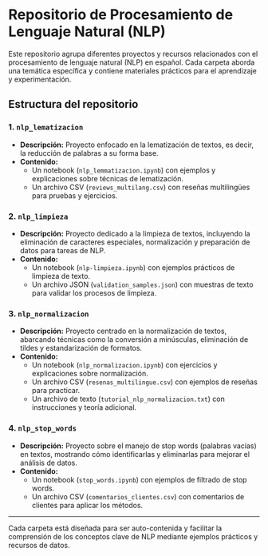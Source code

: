 # Repositorio de Procesamiento de Lenguaje Natural (NLP)

Este repositorio agrupa diferentes proyectos y recursos relacionados con el procesamiento de lenguaje natural (NLP) en español. Cada carpeta aborda una temática específica y contiene materiales prácticos para el aprendizaje y experimentación.

## Estructura del repositorio

### 1. `nlp_lematizacion`
- **Descripción:** Proyecto enfocado en la lematización de textos, es decir, la reducción de palabras a su forma base.
- **Contenido:**
  - Un notebook (`nlp_lemmatizacion.ipynb`) con ejemplos y explicaciones sobre técnicas de lematización.
  - Un archivo CSV (`reviews_multilang.csv`) con reseñas multilingües para pruebas y ejercicios.

### 2. `nlp_limpieza`
- **Descripción:** Proyecto dedicado a la limpieza de textos, incluyendo la eliminación de caracteres especiales, normalización y preparación de datos para tareas de NLP.
- **Contenido:**
  - Un notebook (`nlp-limpieza.ipynb`) con ejemplos prácticos de limpieza de texto.
  - Un archivo JSON (`validation_samples.json`) con muestras de texto para validar los procesos de limpieza.

### 3. `nlp_normalizacion`
- **Descripción:** Proyecto centrado en la normalización de textos, abarcando técnicas como la conversión a minúsculas, eliminación de tildes y estandarización de formatos.
- **Contenido:**
  - Un notebook (`nlp_normalizacion.ipynb`) con ejercicios y explicaciones sobre normalización.
  - Un archivo CSV (`resenas_multilingue.csv`) con ejemplos de reseñas para practicar.
  - Un archivo de texto (`tutorial_nlp_normalizacion.txt`) con instrucciones y teoría adicional.

### 4. `nlp_stop_words`
- **Descripción:** Proyecto sobre el manejo de stop words (palabras vacías) en textos, mostrando cómo identificarlas y eliminarlas para mejorar el análisis de datos.
- **Contenido:**
  - Un notebook (`stop_words.ipynb`) con ejemplos de filtrado de stop words.
  - Un archivo CSV (`comentarios_clientes.csv`) con comentarios de clientes para aplicar los métodos.

---

Cada carpeta está diseñada para ser auto-contenida y facilitar la comprensión de los conceptos clave de NLP mediante ejemplos prácticos y recursos de datos.
